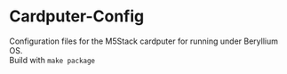 # Cardputer-Config
Configuration files for the M5Stack cardputer for running under Beryllium OS.
<br />
Build with <code>make package</code>
